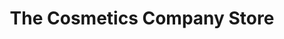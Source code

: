 ---
title: "The Cosmetics Company Store"
url: /camarillo/the-cosmetics-company-store/
shop: beauty
---